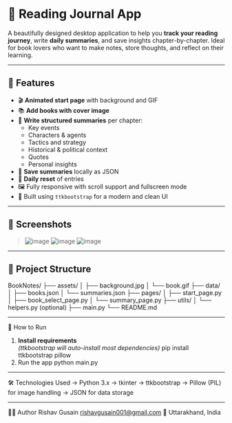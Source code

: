 # 📖 Reading Journal App

A beautifully designed desktop application to help you **track your reading journey**, write **daily summaries**, and save insights chapter-by-chapter. Ideal for book lovers who want to make notes, store thoughts, and reflect on their learning.

---

## 🌟 Features

- 🎬 **Animated start page** with background and GIF
- 📚 **Add books with cover image**
- 📝 **Write structured summaries** per chapter:
  - Key events
  - Characters & agents
  - Tactics and strategy
  - Historical & political context
  - Quotes
  - Personal insights
- 💾 **Save summaries** locally as JSON
- 🔄 **Daily reset** of entries
- 🖼️ Fully responsive with scroll support and fullscreen mode
- 💄 Built using `ttkbootstrap` for a modern and clean UI

---
## 📸 Screenshots

> ![image](https://github.com/user-attachments/assets/03938d41-e911-4193-9ee3-37f3a5fe975c)
> ![image](https://github.com/user-attachments/assets/c21a658a-c17a-4548-ba88-bcbe8cd272d3)
> ![image](https://github.com/user-attachments/assets/56db38de-1d8b-4a89-9ffb-a4c86a4b6b0e)

---

## 📁 Project Structure

BookNotes/
├── assets/
│ ├── background.jpg
│ └── book.gif
├── data/
│ ├── books.json
│ └── summaries.json
├── pages/
│ ├── start_page.py
│ ├── book_select_page.py
│ └── summary_page.py
├── utils/
│ └── helpers.py (optional)
├── main.py
└── README.md

---

🚀 How to Run

1. **Install requirements**  
   *(ttkbootstrap will auto-install most dependencies)*
   pip install ttkbootstrap pillow
2. Run the app
   python main.py

--- 

🛠 Technologies Used
-> Python 3.x
-> tkinter
-> ttkbootstrap
-> Pillow (PIL) for image handling
-> JSON for data storage

---

👨‍💻 Author
Rishav Gusain
rishavgusain001@gmail.com
📍 Uttarakhand, India

